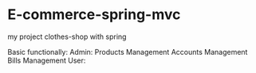 # E-commerce-spring-mvc
my project clothes-shop with spring

Basic functionally:
  Admin:
    Products Management
    Accounts Management
    Bills Management
  User:
    
    
